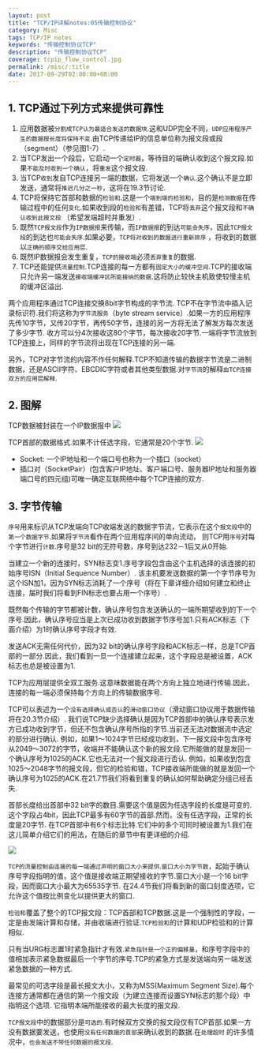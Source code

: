 ```yaml
---
layout: post
title: "TCP/IP详解notes:05传输控制协议"
category: Misc
tags: TCP/IP notes
keywords: "传输控制协议TCP"
description: "传输控制协议TCP"
coverage: tcpip_flow_control.jpg
permalink: /misc/:title
date: 2017-09-29T02:00:00+08:00
---
```


## 1. TCP通过下列方式来提供可靠性

1. 应用数据被`分割成TCP认为最适合发送的数据块`.这和UDP完全不同，`UDP应用程序产生的数据报长度将保持不变`.由TCP传递给IP的信息单位称为报文段或段（segment）（参见图1-7）.
2. 当TCP发出一个段后，它启动一个`定时器`，等待目的端确认收到这个报文段.如果`不能及时收到一个确认`，将`重发`这个报文段.
3. 当TCP`收到`发自TCP连接另一端的数据，它将发送一个`确认`.这个确认不是立即发送，通常将`推迟几分之一秒`，这将在19.3节讨论.
4. TCP将保持它首部和数据的`检验和`.这是一个`端到端的检验和`，目的是`检测数据`在传输过程中的任何`变化`.如果收到段的`检验和`有差错，TCP将`丢弃`这个报文段和`不确认收到此报文段`
   （希望发端超时并重发）.
5. 既然`TCP报文段`作为`IP数据报`来传输，而`IP数据报`的到达`可能会失序`，因此`TCP报文段`的到达也`可能会失序`.如果必要，`TCP将对收到的数据进行重新排序`
   ，将收到的数据以`正确的顺序交给应用层`.
6. 既然IP数据报会发生重复，`TCP的接收端`必须`丢弃重复`的数据.
7. TCP还能提供`流量控制`.TCP连接的每一方都有`固定大小的缓冲空间`.TCP的接收端只允许另一端发送`接收端缓冲区所能接纳的数据`.这将防止较快主机致使较慢主机的缓冲区溢出.

两个应用程序通过TCP连接交换8bit字节构成的字节流.
TCP不在字节流中插入记录标识符.我们将这称为`字节流服务`（byte stream service）.如果一方的应用程序先传10字节，又传20字节，再传50字节，连接的另一方将无法了解发方每次发送了多少字节.
收方可以分4次接收这80个字节，每次接收20字节.一端将字节流放到TCP连接上，同样的字节流将出现在TCP连接的另一端.

另外，TCP对字节流的内容不作任何解释.TCP不知道传输的数据字节流是二进制数据，还是ASCII字符、EBCDIC字符或者其他类型数据.对`字节流`的解释`由TCP连接双方的应用层解释`.

## 2. 图解

TCP数据被封装在一个IP数据报中
![](/assets/image/tcp_17_1.png)

TCP首部的数据格式.如果不计任选字段，它通常是20个字节.
![](/assets/image/tcp_17_2.png)

- Socket: 一个IP地址和一个端口号也称为一个插口（socket）
- 插口对（SocketPair）(包含客户IP地址、客户端口号、服务器IP地址和服务器端口号的四元组)可唯一确定互联网络中每个TCP连接的双方.

## 3. 字节传输

`序号`用来标识从TCP发端向TCP收端发送的数据字节流，它表示在这个`报文段`中的`第一个数据字节`.如果将`字节流`看作在两个应用程序间的单向流动，
则TCP用`序号`对每个字节进行`计数`.序号是32 bit的无符号数，序号到达232－1后又从0开始.

当建立一个新的连接时，SYN标志变1.序号字段包含由这个主机选择的该连接的初始序号ISN（Initial Sequence Number）.
该主机要发送数据的第一个字节序号为这个ISN加1，因为SYN标志消耗了一个序号（将在下章详细介绍如何建立和终止连接，届时我们将看到FIN标志也要占用一个序号）.

既然每个传输的字节都被计数，确认序号包含发送确认的一端所期望收到的下一个序号.因此，确认序号应当是上次已成功收到数据字节序号加1.只有ACK标志（下面介绍）为1时确认序号字段才有效.

发送ACK无需任何代价，因为32 bit的确认序号字段和ACK标志一样，总是TCP首部的一部分.因此，我们看到一旦一个连接建立起来，这个字段总是被设置，ACK标志也总是被设置为1.

TCP为应用层提供全双工服务.这意味数据能在两个方向上独立地进行传输.因此，连接的每一端必须保持每个方向上的传输数据序号.

TCP可以表述为一个`没有选择确认或否认`的`滑动窗口协议`（滑动窗口协议用于数据传输将在20.3节介绍）.
我们说TCP缺少选择确认是因为TCP首部中的确认序号表示发方已成功收到字节，但还不包含确认序号所指的字节.当前还无法对数据流中选定的部分进行确认.
例如，如果1～1024字节已经成功收到，下一报文段中包含序号从2049～3072的字节，收端并不能确认这个新的报文段.它所能做的就是发回一个确认序号为1025的ACK.它也无法对一个报文段进行否认.
例如，如果收到包含1025～2048字节的报文段，但它的检验和错，TCP接收端所能做的就是发回一个确认序号为1025的ACK.在21.7节我们将看到重复的确认如何帮助确定分组已经丢失.

首部长度给出首部中32 bit字的数目.需要这个值是因为任选字段的长度是可变的.这个字段占4bit，因此TCP最多有60字节的首部.然而，没有任选字段，正常的长度是20字节.
在TCP首部中有6个标志比特.它们中的多个可同时被设置为1.我们在这儿简单介绍它们的用法，在随后的章节中有更详细的介绍.

![](/assets/image/tcp_17_3.png)

`TCP的流量控制由连接的每一端通过声明的窗口大小来提供`.`窗口大小为字节数`，起始于确认序号字段指明的值，这个值是接收端正期望接收的字节.窗口大小是一个16 bit字段，因而窗口大小最大为65535字节.
在24.4节我们将看到新的窗口刻度选项，它允许这个值按比例变化以提供更大的窗口.

`检验和`覆盖了整个的TCP报文段：TCP首部和TCP数据.这是一个强制性的字段，一定是由发端计算和存储，并由收端进行验证.`TCP检验和`的计算和UDP检验和的计算相似.

只有当URG标志置1时紧急指针才有效.`紧急指针是一个正的偏移量`，和序号字段中的值相加表示紧急数据最后一个字节的序号.TCP的紧急方式是发送端向另一端发送紧急数据的一种方式.

最常见的可选字段是最长报文大小，又称为MSS(Maximum Segment Size).每个连接方通常都在通信的第一个报文段（为建立连接而设置SYN标志的那个段）中指明这个选项.
它指明本端所能接收的最大长度的报文段.

`TCP报文段`中的数据部分是`可选的`.有时候双方交换的报文段仅有TCP首部.如果一方没有数据要发送，也使用`没有任何数据的首部`来确认收到的数据.在`处理超时`
的许多情况中，`也会发送不带任何数据的报文段`.